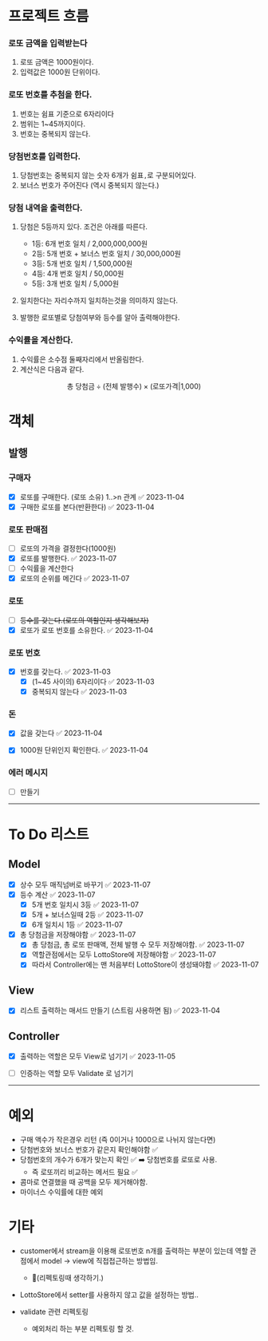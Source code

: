 # 프로젝트 흐름
### 로또 금액을 입력받는다
1. 로또 금액은 1000원이다.
2. 입력값은 1000원 단위이다.
   
### 로또 번호를 추첨을 한다.
1. 번호는 쉼표 기준으로 6자리이다
2. 범위는 1~45까지이다.
3. 번호는 중복되지 않는다.

### 당첨번호를 입력한다.
1. 당첨번호는 중복되지 않는 숫자 6개가 쉼표`,`로 구분되어있다.
2. 보너스 번호가 주어진다 (역시 중복되지 않는다.)


### 당첨 내역을 출력한다.
1. 당첨은 5등까지 있다. 조건은 아래를 따른다.
    - 1등: 6개 번호 일치 / 2,000,000,000원
    - 2등: 5개 번호 + 보너스 번호 일치 / 30,000,000원
    - 3등: 5개 번호 일치 / 1,500,000원
    - 4등: 4개 번호 일치 / 50,000원
    - 5등: 3개 번호 일치 / 5,000원

2. 일치한다는 자리수까지 일치하는것을 의미하지 않는다.
3. 발행한 로또별로 당첨여부와 등수를 알아 출력해야한다.

### 수익률을 계산한다.
1. 수익률은 소수점 둘째자리에서 반올림한다.
2. 계산식은 다음과 같다.

$$\text{총 당첨금}\div\text{(전체 발행수)}\times \text{(로또가격|1,000)}$$
# 객체
## 발행
### 구매자
- [x] 로또를 구매한다. (로또 소유) 1..>n 관계 ✅ 2023-11-04
- [x] 구매한 로또를 본다(반환한다) ✅ 2023-11-04
### 로또 판매점
- [ ] 로또의 가격을 결정한다(1000원)
- [x] 로또를 발행한다. ✅ 2023-11-07
- [ ] 수익률을 계산한다
- [x] 로또의 순위를 메긴다 ✅ 2023-11-07
### 로또
- [ ] ~~등수를 갖는다.(로또의 역할인지 생각해보자)~~
- [x] 로또가 로또 번호를 소유한다. ✅ 2023-11-04

### 로또 번호
- [x] 번호를 갖는다. ✅ 2023-11-03
	- [x] (1~45 사이의) 6자리이다 ✅ 2023-11-03
	- [x] 중복되지 않는다 ✅ 2023-11-03

### 돈
- [x] 값을 갖는다 ✅ 2023-11-04
- [x] 1000원 단위인지 확인한다. ✅ 2023-11-04


### 에러 메시지
- [ ] 만들기
---
# To Do 리스트

## Model
- [x] 상수 모두 매직넘버로 바꾸기 ✅ 2023-11-07
- [x] 등수 계산 ✅ 2023-11-07
	- [x] 5개 번호 일치시 3등 ✅ 2023-11-07
	- [x] 5개 + 보너스일때 2등 ✅ 2023-11-07
	- [x] 6개 일치시 1등 ✅ 2023-11-07
- [x] 총 당첨금을 저장해야함 ✅ 2023-11-07
	- [x] 총 당첨금, 총 로또 판매액, 전체 발행 수 모두 저장해야함. ✅ 2023-11-07
	- [x] 역할관점에서는 모두 LottoStore에 저장해야함 ✅ 2023-11-07
	- [x] 따라서 Controller에는 맨 처음부터 LottoStore이 생성돼야함 ✅ 2023-11-07
## View
- [x] 리스트 출력하는 매서드 만들기 (스트림 사용하면 됨) ✅ 2023-11-04
## Controller
- [x] 출력하는 역할은 모두 View로 넘기기 ✅ 2023-11-05
- [ ] 인증하는 역할 모두 Validate 로 넘기기


---
# 예외
- 구매 액수가 작은경우 리턴 (즉 0이거나 1000으로 나뉘지 않는다면)
- 당첨번호와 보너스 번호가 같은지 확인해야함 ✅
- 당첨번호의 개수가 6개가 맞는지 확인 ✅ ➡️ 당첨번호를 로또로 사용.
	- 즉 로또끼리 비교하는 메서드 필요 ✅
- 콤마로 연결했을 때 공백을 모두 제거해야함.
- 마이너스 수익률에 대한 예외
# 기타
- customer에서 stream을 이용해 로또번호 n개를 출력하는 부분이 있는데 역할 관점에서 model -> view에 직접접근하는 방법임.
	- (리펙토링때 생각하기.)

- LottoStore에서 setter를 사용하지 않고 값을 설정하는 방법..


- validate 관련 리펙토링
	- 예외처리 하는 부분 리펙토링 할 것.